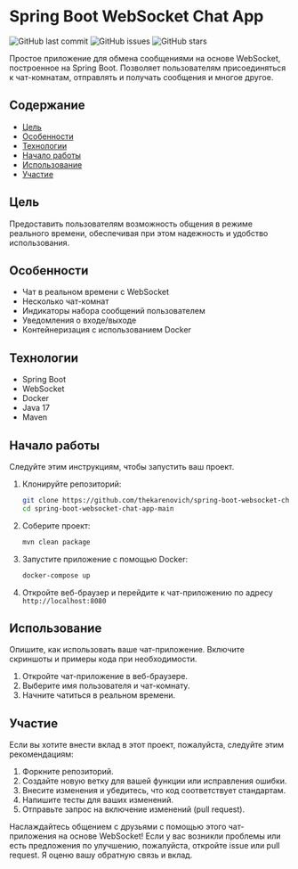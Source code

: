 # Spring Boot WebSocket Chat App

![GitHub last commit](https://img.shields.io/github/last-commit/thekarenovich/spring-boot-websocket-chat-app-main)
![GitHub issues](https://img.shields.io/github/issues-raw/thekarenovich/spring-boot-websocket-chat-app-main)
![GitHub stars](https://img.shields.io/github/stars/thekarenovich/spring-boot-websocket-chat-app-main?style=social)

Простое приложение для обмена сообщениями на основе WebSocket, построенное на Spring Boot. Позволяет пользователям присоединяться к чат-комнатам, отправлять и получать сообщения и многое другое.

## Содержание

- [Цель](#цель)
- [Особенности](#особенности)
- [Технологии](#технологии)
- [Начало работы](#начало-работы)
- [Использование](#использование)
- [Участие](#участие)

## Цель

Предоставить пользователям возможность общения в режиме реального времени, обеспечивая при этом надежность и удобство использования.

## Особенности

- Чат в реальном времени с WebSocket
- Несколько чат-комнат
- Индикаторы набора сообщений пользователем
- Уведомления о входе/выходе
- Контейнеризация с использованием Docker

## Технологии

- Spring Boot
- WebSocket
- Docker
- Java 17
- Maven

## Начало работы

Следуйте этим инструкциям, чтобы запустить ваш проект.

1. Клонируйте репозиторий:

   ```bash
   git clone https://github.com/thekarenovich/spring-boot-websocket-chat-app-main.git
   cd spring-boot-websocket-chat-app-main
   ```

2. Соберите проект:

   ```bash
   mvn clean package
   ```

3. Запустите приложение с помощью Docker:

   ```bash
   docker-compose up
   ```

4. Откройте веб-браузер и перейдите к чат-приложению по адресу `http://localhost:8080`

## Использование

Опишите, как использовать ваше чат-приложение. Включите скриншоты и примеры кода при необходимости.

1. Откройте чат-приложение в веб-браузере.
2. Выберите имя пользователя и чат-комнату.
3. Начните чатиться в реальном времени.

## Участие

Если вы хотите внести вклад в этот проект, пожалуйста, следуйте этим рекомендациям:

1. Форкните репозиторий.
2. Создайте новую ветку для вашей функции или исправления ошибки.
3. Внесите изменения и убедитесь, что код соответствует стандартам.
4. Напишите тесты для ваших изменений.
5. Отправьте запрос на включение изменений (pull request).


Наслаждайтесь общением с друзьями с помощью этого чат-приложения на основе WebSocket! 
Если у вас возникли проблемы или есть предложения по улучшению, пожалуйста, откройте issue или pull request. Я оценю вашу обратную связь и вклад.
